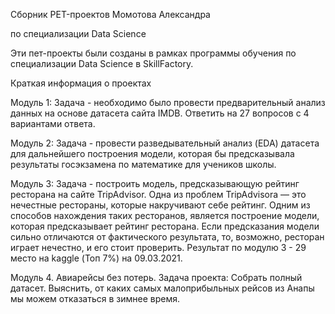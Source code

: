 Сборник PET-проектов Момотова Александра

по специализации Data Science

Эти пет-проекты были созданы в рамках программы обучения по специализации Data Science в SkillFactory.

Краткая информация о проектах

Модуль 1: Задача - необходимо было провести предварительный анализ данных на основе датасета сайта IMDB. Ответить на 27 вопросов с 4 вариантами ответа.

Модуль 2: Задача - провести разведывательный анализ (EDA) датасета для дальнейшего построения модели, которая бы предсказывала результаты госэкзамена по математике для учеников школы.

Модуль 3: Задача - построить модель, предсказывающую рейтинг ресторана на сайте TripAdvisor. Одна из проблем TripAdvisorа — это нечестные рестораны, которые накручивают себе рейтинг. Одним из способов нахождения таких ресторанов, является построение модели, которая предсказывает рейтинг ресторана. Если предсказания модели сильно отличаются от фактического результата, то, возможно, ресторан играет нечестно, и его стоит проверить.
Результат по модулю 3 - 29 место на kaggle (Топ 7%) на 09.03.2021.

Модуль 4. Авиарейсы без потерь. Задача проекта: Собрать полный датасет. Выяснить, от каких самых малоприбыльных рейсов из Анапы мы можем отказаться в зимнее время. 
